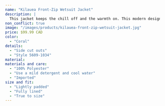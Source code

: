```yaml
---
name: "Kilauea Front-Zip Wetsuit Jacket"
description: |
  This jacket keeps the chill off and the warmth on. This modern design is part of the Surf Days collection.
non_conflict: true
image: "/images/products/kilauea-front-zip-wetsuit-jacket.jpg"
price: $99.99 CAD
color:
  - "Coral"
details:
  - "Side cut outs"
  - "Style 5609-1034"
material:
materials and care:
  - "100% Polyester"
  - "Use a mild detergent and cool water"
  - "Imported"
size and fit:
  - "Lightly padded"
  - "Fully lined"
  - "True to size"
---
```

